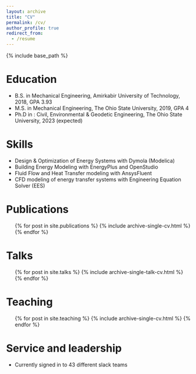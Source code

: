 ```yaml
---
layout: archive
title: "CV"
permalink: /cv/
author_profile: true
redirect_from:
  - /resume
---
```


{% include base_path %}

Education
======
* B.S. in Mechanical Engineering, Amirkabir University of Technology, 2018, GPA 3.93
* M.S. in Mechanical Engineering, The Ohio State University, 2019, GPA 4
* Ph.D in : Civil, Environmental & Geodetic Engineering, The Ohio State University, 2023 (expected)

<!-- Work experience
======
* Summer 2015: Research Assistant
  * Github University
  * Duties included: Tagging issues
  * Supervisor: Professor Git

* Fall 2015: Research Assistant
  * Github University
  * Duties included: Merging pull requests
  * Supervisor: Professor Hub -->
  
Skills
======

* Design & Optimization of Energy Systems with Dymola (Modelica)
* Building Energy Modeling with EnergyPlus and OpenStudio
* Fluid Flow and Heat Transfer modeling with AnsysFluent
* CFD modeling of energy transfer systems with Engineering Equation Solver (EES)


Publications
======
  <ul>{% for post in site.publications %}
    {% include archive-single-cv.html %}
  {% endfor %}</ul>
  
Talks
======
  <ul>{% for post in site.talks %}
    {% include archive-single-talk-cv.html %}
  {% endfor %}</ul>
  
Teaching
======
  <ul>{% for post in site.teaching %}
    {% include archive-single-cv.html %}
  {% endfor %}</ul>
  
Service and leadership
======
* Currently signed in to 43 different slack teams
